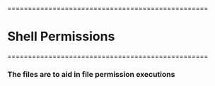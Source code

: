 =================================================
# Shell Permissions
=================================================
### The files are to aid in file permission executions